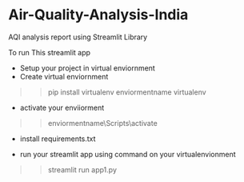 # Air-Quality-Analysis-India
AQI analysis report using Streamlit Library

To run This streamlit app
- Setup your project in virtual enviornment
- Create virtual enviornment
>>pip install virtualenv 
>>enviormentname virtualenv
- activate your enviiorment  
>> enviormentname\Scripts\activate
- install requirements.txt

- run your streamlit app using command on your virtualenvionment 
>>streamlit run app1.py
